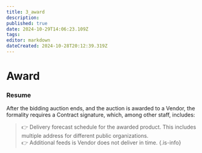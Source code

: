 ```yaml
---
title: 3_award
description: 
published: true
date: 2024-10-29T14:06:23.109Z
tags: 
editor: markdown
dateCreated: 2024-10-28T20:12:39.319Z
---
```


# Award

### Resume

After the bidding auction ends, and the auction is awarded to a Vendor, the formality requires a Contract signature, which, among other staff, includes:

> 👉 Delivery forecast schedule for the awarded product. This includes multiple address for different public organizations.\
> 👉 Additional feeds is Vendor does not deliver in time.
{.is-info}

